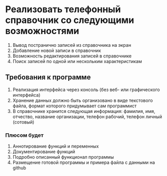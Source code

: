 # Реализовать телефонный справочник со следующими возможностями

1. Вывод постранично записей из справочника на экран
2. Добавление новой записи в справочник
3. Возможность редактирования записей в справочнике
4. Поиск записей по одной или нескольким характеристикам

## Требования к программе

1. Реализация интерфейса через консоль (без веб- или графического интерфейса)
2. Хранение данных должно быть организовано в виде текстового файла, формат которого придумывает сам программист
3. В справочнике хранится следующая информация: фамилия, имя, отчество, название организации, телефон рабочий, телефон личный (сотовый)

### Плюсом будет

1. Аннотирование функций и переменных
2. Документирование функций
3. Подробно описанный функционал программы
4. Размещение готовой программы и примера файла с данными на github
